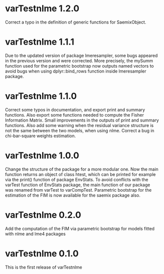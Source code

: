 # varTestnlme 1.2.0

Correct a typo in the definition of generic functions for SaemixObject.

# varTestnlme 1.1.1

Due to the updated version of package lmeresampler, some bugs appeared in the previous version and were corrected. More precisely, the mySumm function used for the parametric bootstrap now outputs named vectors to avoid bugs when using dplyr::bind_rows function inside lmeresampler package.

# varTestnlme 1.1.0

Correct some typos in documentation, and export print and summary functions. Also export some functions needed to compute the Fisher Information Matrix. Small improvements in the outputs of print and summary functions. Also add some warning when the residual variance structure is not the same between the two models, when using nlme.
Correct a bug in chi-bar-square weights estimation.

# varTestnlme 1.0.0

Change the structure of the package for a more modular one. Now the main function returns an object of class htest, which can be printed for example via the print() function of package EnvStats. To avoid conflicts with the varTest function of EnvStats package, the main function of our package was renamed from varTest to varCompTest.
Parametric bootstrap for the estimation of the FIM is now available for the saemix package also.

# varTestnlme 0.2.0

Add the computation of the FIM via parametric bootstrap for models fitted with nlme and lme4 packages

# varTestnlme 0.1.0

This is the first release of varTestnlme

